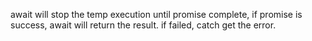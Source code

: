 await will stop the temp execution until promise complete,
if promise is success, await will return the result.
if failed, catch get the error.